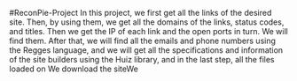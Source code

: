 #ReconPie-Project
In this project, we first get all the links of the desired site. Then, by using them, we get all the domains of the links, status codes, and titles. 
Then we get the IP of each link and the open ports in turn. We will find them. After that, 
we will find all the emails and phone numbers using the Regges language,
and we will get all the specifications and information of the site builders using the Huiz library, and in the last step,
all the files loaded on We download the siteWe 
